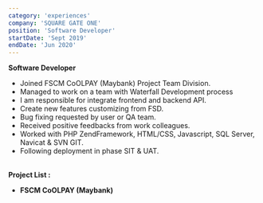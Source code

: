 ```yaml
---
category: 'experiences'
company: 'SQUARE GATE ONE'
position: 'Software Developer'
startDate: 'Sept 2019'
endDate: 'Jun 2020'
---
```

<p style="text-align: justify;">
<b>Software Developer</b>
<ul>
<li>Joined FSCM CoOLPAY (Maybank) Project Team Division.</li>
<li>Managed to work on a team with Waterfall Development process
<li>I am responsible for integrate frontend and backend API.</li> 
<li>Create new features customizing from FSD.</li>
<li>Bug fixing requested by user or QA team.</li>
<li>Received positive feedbacks from work colleagues.</li>
<li>Worked with PHP ZendFramework, HTML/CSS, Javascript, SQL Server, Navicat & SVN GIT.</li>
<li>Following deployment in phase SIT & UAT.</li>
</ul>
<br><b>Project List :
<ul>
<li>FSCM CoOLPAY (Maybank)</li>
</p>

